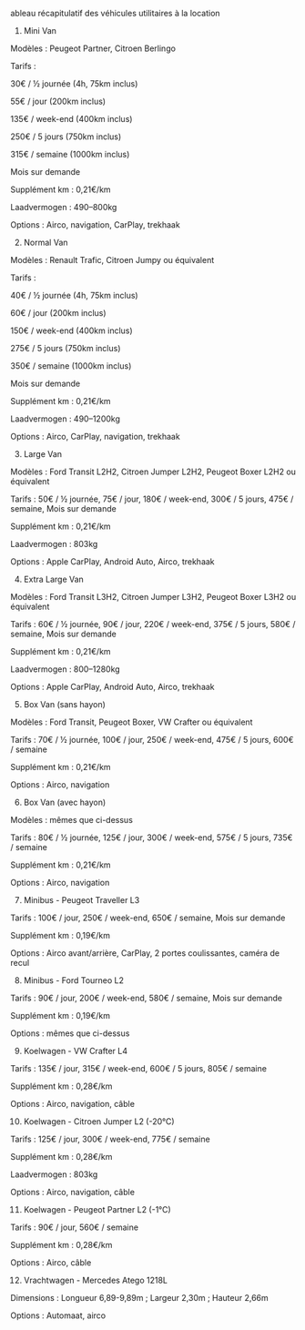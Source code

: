 ableau récapitulatif des véhicules utilitaires à la location

1. Mini Van

Modèles : Peugeot Partner, Citroen Berlingo

Tarifs :

30€ / ½ journée (4h, 75km inclus)

55€ / jour (200km inclus)

135€ / week-end (400km inclus)

250€ / 5 jours (750km inclus)

315€ / semaine (1000km inclus)

Mois sur demande

Supplément km : 0,21€/km

Laadvermogen : 490–800kg

Options : Airco, navigation, CarPlay, trekhaak

2. Normal Van

Modèles : Renault Trafic, Citroen Jumpy ou équivalent

Tarifs :

40€ / ½ journée (4h, 75km inclus)

60€ / jour (200km inclus)

150€ / week-end (400km inclus)

275€ / 5 jours (750km inclus)

350€ / semaine (1000km inclus)

Mois sur demande

Supplément km : 0,21€/km

Laadvermogen : 490–1200kg

Options : Airco, CarPlay, navigation, trekhaak

3. Large Van

Modèles : Ford Transit L2H2, Citroen Jumper L2H2, Peugeot Boxer L2H2 ou équivalent

Tarifs : 50€ / ½ journée, 75€ / jour, 180€ / week-end, 300€ / 5 jours, 475€ / semaine, Mois sur demande

Supplément km : 0,21€/km

Laadvermogen : 803kg

Options : Apple CarPlay, Android Auto, Airco, trekhaak

4. Extra Large Van

Modèles : Ford Transit L3H2, Citroen Jumper L3H2, Peugeot Boxer L3H2 ou équivalent

Tarifs : 60€ / ½ journée, 90€ / jour, 220€ / week-end, 375€ / 5 jours, 580€ / semaine, Mois sur demande

Supplément km : 0,21€/km

Laadvermogen : 800–1280kg

Options : Apple CarPlay, Android Auto, Airco, trekhaak

5. Box Van (sans hayon)

Modèles : Ford Transit, Peugeot Boxer, VW Crafter ou équivalent

Tarifs : 70€ / ½ journée, 100€ / jour, 250€ / week-end, 475€ / 5 jours, 600€ / semaine

Supplément km : 0,21€/km

Options : Airco, navigation

6. Box Van (avec hayon)

Modèles : mêmes que ci-dessus

Tarifs : 80€ / ½ journée, 125€ / jour, 300€ / week-end, 575€ / 5 jours, 735€ / semaine

Supplément km : 0,21€/km

Options : Airco, navigation

7. Minibus - Peugeot Traveller L3

Tarifs : 100€ / jour, 250€ / week-end, 650€ / semaine, Mois sur demande

Supplément km : 0,19€/km

Options : Airco avant/arrière, CarPlay, 2 portes coulissantes, caméra de recul

8. Minibus - Ford Tourneo L2

Tarifs : 90€ / jour, 200€ / week-end, 580€ / semaine, Mois sur demande

Supplément km : 0,19€/km

Options : mêmes que ci-dessus

9. Koelwagen - VW Crafter L4

Tarifs : 135€ / jour, 315€ / week-end, 600€ / 5 jours, 805€ / semaine

Supplément km : 0,28€/km

Options : Airco, navigation, câble

10. Koelwagen - Citroen Jumper L2 (-20°C)

Tarifs : 125€ / jour, 300€ / week-end, 775€ / semaine

Supplément km : 0,28€/km

Laadvermogen : 803kg

Options : Airco, navigation, câble

11. Koelwagen - Peugeot Partner L2 (-1°C)

Tarifs : 90€ / jour, 560€ / semaine

Supplément km : 0,28€/km

Options : Airco, câble

12. Vrachtwagen - Mercedes Atego 1218L

Dimensions : Longueur 6,89-9,89m ; Largeur 2,30m ; Hauteur 2,66m

Options : Automaat, airco